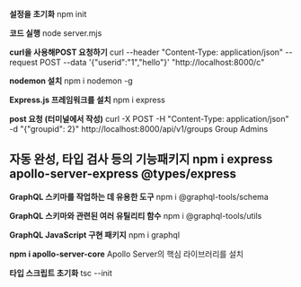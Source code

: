 **설정을 초기화** npm init

**코드 실행** node server.mjs


**curl을 사용해POST 요청하기** curl --header "Content-Type: application/json" --request POST --data '{"userid":"1","hello"}' "http://localhost:8000/c"

**nodemon 설치** npm i nodemon -g


**Express.js 프레임워크를 설치** npm i express


**post 요청 (터미널에서 작성)** curl -X POST -H "Content-Type: application/json" -d "{\"groupid\": 2}" http://localhost:8000/api/v1/groups
Group Admins

**자동 완성, 타입 검사 등의 기능패키지** npm i express apollo-server-express @types/express
------------------------------------------------------------------
**GraphQL 스키마를 작업하는 데 유용한 도구** npm i @graphql-tools/schema

 **GraphQL 스키마와 관련된 여러 유틸리티 함수** npm i @graphql-tools/utils

**GraphQL JavaScript 구현 패키지** npm i graphql

**npm i apollo-server-core** Apollo Server의 핵심 라이브러리를 설치

**타입 스크립트 초기화** tsc --init
